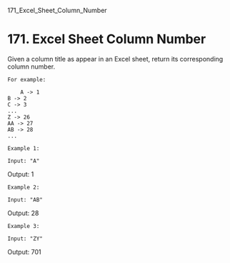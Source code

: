 171_Excel_Sheet_Column_Number
# 171. Excel Sheet Column Number

Given a column title as appear in an Excel sheet, return its corresponding column number.

    For example:

        A -> 1
    B -> 2
    C -> 3
    ...
    Z -> 26
    AA -> 27
    AB -> 28
    ...

    Example 1:

    Input: "A"
Output: 1

    Example 2:

    Input: "AB"
Output: 28

    Example 3:

    Input: "ZY"
Output: 701